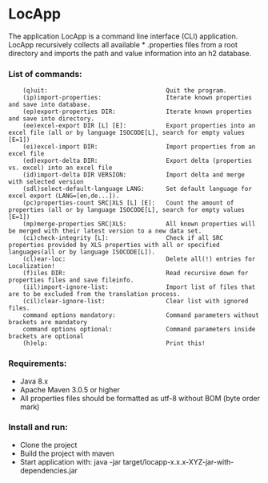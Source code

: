 # LocApp

The application LocApp is a command line interface (CLI) application. LocApp recursively collects
all available * .properties files from a root directory and imports the path and value information into an h2 database.

###  List of commands:

        (q)uit:                                 Quit the program.
        (ip)import-properties:                  Iterate known properties and save into database.
        (ep)export-properties DIR:              Iterate known properties and save into directory.
        (ee)excel-export DIR [L] [E]:           Export properties into an excel file (all or by language ISOCODE[L], search for empty values [E=1])
        (ei)excel-import DIR:                   Import properties from an excel file
        (ed)export-delta DIR:                   Export delta (properties vs. excel) into an excel file
        (id)import-delta DIR VERSION:           Import delta and merge with selected version
        (sdl)select-default-language LANG:      Set default language for excel export (LANG=[en,de...]).
        (pc)properties-count SRC|XLS [L] [E]:   Count the amount of properties (all or by language ISOCODE[L], search for empty values [E=1])
        (mp)merge-properties SRC|XLS:           All known properties will be merged with their latest version to a new data set.
        (ci)check-integrity [L]:                Check if all SRC properties provided by XLS properties with all or specified languages(all or by language ISOCODE[L]).
        (cl)ear-loc:                            Delete all(!) entries for Localization!
        (f)iles DIR:                            Read recursive down for properties files and save fileinfo.
        (iil)import-ignore-list:                Import list of files that are to be excluded from the translation process.
        (cil)clear-ignore-list:                 Clear list with ignored files.
        command options mandatory:              Command parameters without brackets are mandatory
        command options optional:               Command parameters inside brackets are optional
        (h)elp:                                 Print this!

### Requirements:

- Java 8.x
- Apache Maven 3.0.5 or higher
- All properties files should be formatted as utf-8 without BOM (byte order mark)

###  Install and run:

- Clone the project
- Build the project with maven
- Start application with: java -jar target/locapp-x.x.x-XYZ-jar-with-dependencies.jar
